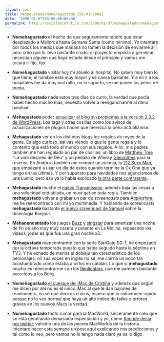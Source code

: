 ```yaml
---
layout: post
title: Mehagustado/Nomehagustado [06/01/2008]
date: '2008-01-07T00:00:00+00:00'
permalink: http://resistancefutile.com/2008/01/07/mehagustadonomehagustado-06012008/
---
```

- <strong>Nomehagustado</strong> el hecho de que seguramente tendré que estar desplazado a Mallorca hasta Semana Santa (como mínimo). Yo intentaré por todos los medios que mañana no tomen la decisión de enviarme allí, pero creo que lo llevo bastante crudo: el proyecto empieza a germinar, necesitan alguien que haya estado desde el principio y vamos me tocará ir fijo, fijo.

- <strong>Nomehagustado</strong> visitar hoy mi abuelo al hospital. No saben muy bien lo que tiene, el hombre está muy mayor y se cansa bastante. Y a mí ir a los hospitales me da muy mal rollo, no lo soporto, se me ponen los pelos de punta.

- <strong>Nomehagustado</strong> nada estos tres días de curro, la verdad que podía haber hecho mucho más, necesito volver a reengancharme al ritmo habitual.

- <strong>Mehagustado</strong> poder <a href="http://resistancefutile.com/2008/01/05/actualizado-a-wp-232/">actualizar el blog sin problemas a la versión 2.3.2 de WordPress</a>. Los tags y otras cosillas como los avisos de actualizaciones de plugins hacen que merezca la pena actualizarse.

- <strong>Mehagustado</strong> ver en los distintos blogs los regalos de reyes de la gente. Es algo curioso, así vas viendo lo que la gente regala y lo contento que está todo el mundo con sus regalos. A mí, mis padres también me han regalado un par de cosillas: un libro de <a href="http://www.matthewtree.cat/">Matthew Tree</a> "La vida després de Déu" y un pedazo de Whisky <a href="http://www.glenrotheswhisky.com/">Glenrothes</a> para la reserva. En Andorra también me compré un colonia, la <a href="http://sensual.eu.com/perfumerie/images/carolinaherrera212sexym01.jpg">212 Sexy Man</a>, que empezaré a usar un día de estos cuando termine la Ck One que ya tengo en las últimas. Y por supuesto para navidades nos agenciamos de una Lumix, pero eso ya lo había explicado <a href="http://childrenatyourfeet.com/2008/01/05/panasonic-lumix-fz8/">la otra parte contratante</a>.

- <strong>Mehagustado</strong> mucho el <a href="http://www.genbeta.com/2008/01/05-transmission-asciende-a-la-version-10">nuevo Transmission</a>, además baja las cosas a una velocidad endiablada, un <em>must get</em> en toda regla. También <strong>mehagustado</strong> volver a grabar un par de <em>screencasts</em> para <a href="http://www.applesfera.com/2008/01/05-screencast-safari-stretch-maximiza-el-navegador">Applesfera</a>, me he reencontrado con mi yo multimedia. Y hablando de screencasts <strong>mehagustado</strong> bastante <a href="http://redirect.alexa.com/redirect?http%3A//sopmacsl.com/screeencast-como-usar-bonjour-vol1/">el nuevo screencast de Samuel</a> sobre la tecnología Bonjour.

- <strong>Mehanencantado</strong> los juegos <a href="http://es.playstation.com/games-media/games/detail/item45280/Buzz:-El-Mega-Concurso/">Buzz</a> y <a href="http://www.singstargame.com/es-es/Espana-Home/">singstar</a> para amenizar una noche de fin de año muy muy casera y potente en La Molina, repasando los vídeos, joder es que fue una gran noche xD.

- <strong>Mehagustado</strong> reencontrarme con la serie StarGate SG-1, he empezado por la octava temporada puesto que había seguido hasta la séptima en TV3. Y he echado de menos el doblaje tan característico de los personajes, oír sus voces en inglés no sé, me chirría un poco tan acostumbrado como estaba a oírlos en catalán. Lo que sí <strong>mehagustado</strong> mucho es reencontrarme con los <a href="http://en.wikipedia.org/wiki/Replicator_(Stargate)">Replicators</a>, que me parecen bastante parecidos a los Borg.

- <strong>Nomehagustado</strong> <a href="http://childrenatyourfeet.com/2008/01/05/mac-os-x-no-se-cuelga/">el cuelgue del iMac de Cristina</a> y además que según me dicen por ahí no es el único iMac al que le dan bajones de rendimiento, no sé qué deciros chicos, espero que lo solucionen rápido porque no lo veo normal que haya un alto índice de fallos o errores graves en los nuevos Macs la verdad.

- <strong>Nomehagustado</strong> tanto rumor para la MacWorld, sinceramente creo que se está generando demasiada espectación y yo, como <a href="http://twitter.com/Ancude">Ancude decía por twitter</a>, vaticino una de las peores MacWorlds de la historia. Intentaré hacer esta semana un post aquí explicando mis predicciones y tal como lo veo, pero vamos no lo tengo nada claro ya os lo digo.
